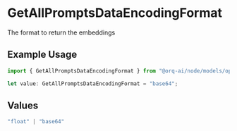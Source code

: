# GetAllPromptsDataEncodingFormat

The format to return the embeddings

## Example Usage

```typescript
import { GetAllPromptsDataEncodingFormat } from "@orq-ai/node/models/operations";

let value: GetAllPromptsDataEncodingFormat = "base64";
```

## Values

```typescript
"float" | "base64"
```